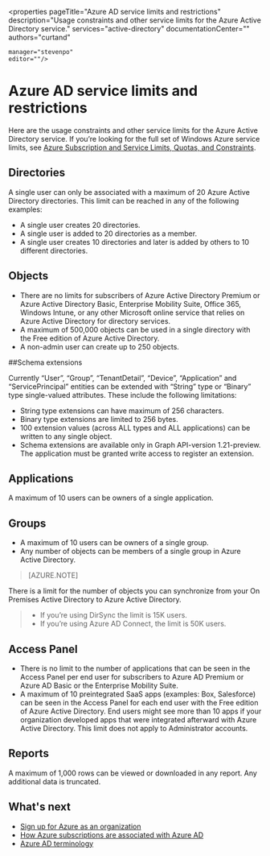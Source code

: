 <properties 
	pageTitle="Azure AD service limits and restrictions" 
	description="Usage constraints and other service limits for the Azure Active Directory service." 
	services="active-directory" 
	documentationCenter="" 
	authors="curtand"

	manager="stevenpo"
	editor=""/>

<tags 
	ms.service="active-directory" 
	ms.date="09/21/2015"
	wacn.date=""/>

# Azure AD service limits and restrictions

Here are the usage constraints and other service limits for the Azure Active Directory service. If you’re looking for the full set of Windows Azure service limits, see [Azure Subscription and Service Limits, Quotas, and Constraints](/documentation/articles/azure-subscription-service-limits).

## Directories

A single user can only be associated with a maximum of 20 Azure Active Directory directories. This limit can be reached in any of the following examples:

- A single user creates 20 directories.
- A single user is added to 20 directories as a member.
- A single user creates 10 directories and later is added by others to 10 different directories.

## Objects

- There are no limits for subscribers of Azure Active Directory Premium or Azure Active Directory Basic, Enterprise Mobility Suite, Office 365, Windows Intune, or any other Microsoft online service that relies on Azure Active Directory for directory services.
- A maximum of 500,000 objects can be used in a single directory with the Free edition of Azure Active Directory.
- A non-admin user can create up to 250 objects.

##Schema extensions

Currently “User”, “Group”, “TenantDetail”, “Device”, “Application” and “ServicePrincipal” entities can be extended with “String” type or “Binary” type single-valued attributes. These include the following limitations:

- String type extensions can have maximum of 256 characters.
- Binary type extensions are limited to 256 bytes.
- 100 extension values (across ALL types and ALL applications) can be written to any single object.
- Schema extensions are available only in Graph API-version 1.21-preview. The application must be granted write access to register an extension.

## Applications

A maximum of 10 users can be owners of a single application.

## Groups 

- A maximum of 10 users can be owners of a single group.
- Any number of objects can be members of a single group in Azure Active Directory.


> [AZURE.NOTE]
> 
There is a limit for the number of objects you can synchronize from your On Premises Active Directory to Azure Active Directory.  
> - If you’re using DirSync the limit is 15K users.  
> - If you’re using Azure AD Connect, the limit is 50K users. 

## Access Panel

- There is no limit to the number of applications that can be seen in the Access Panel per end user for subscribers to Azure AD Premium or Azure AD Basic or the Enterprise Mobility Suite.
- A maximum of 10 preintegrated SaaS apps (examples: Box, Salesforce) can be seen in the Access Panel for each end user with the Free edition of Azure Active Directory. End users might see more than 10 apps if your organization developed apps that were integrated afterward with Azure Active Directory. This limit does not apply to Administrator accounts.

## Reports

A maximum of 1,000 rows can be viewed or downloaded in any report. Any additional data is truncated. 

## What's next
- [Sign up for Azure as an organization](/documentation/articles/sign-up-organization)
- [How Azure subscriptions are associated with Azure AD](/documentation/articles/active-directory-how-subscriptions-associated-directory)
- [Azure AD terminology](/documentation/articles/active-directory-terminology)


